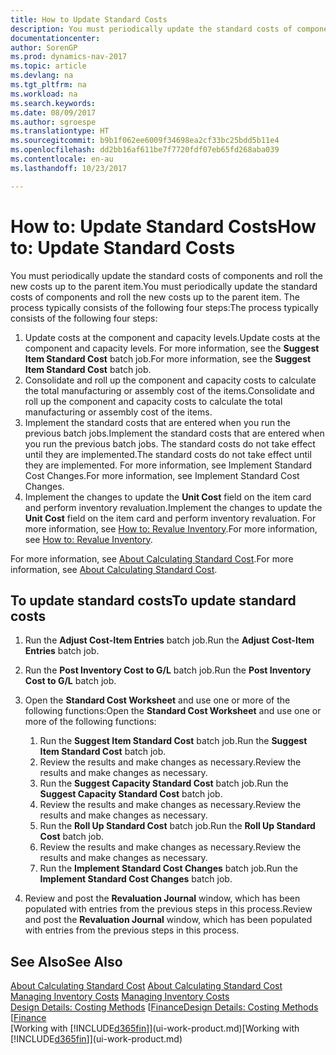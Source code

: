 ```yaml
---
title: How to Update Standard Costs
description: You must periodically update the standard costs of components and roll the new costs up to the parent item.
documentationcenter: 
author: SorenGP
ms.prod: dynamics-nav-2017
ms.topic: article
ms.devlang: na
ms.tgt_pltfrm: na
ms.workload: na
ms.search.keywords: 
ms.date: 08/09/2017
ms.author: sgroespe
ms.translationtype: HT
ms.sourcegitcommit: b9b1f062ee6009f34698ea2cf33bc25bdd5b11e4
ms.openlocfilehash: dd2bb16af611be7f7720fdf07eb65fd268aba039
ms.contentlocale: en-au
ms.lasthandoff: 10/23/2017

---
```

# <a name="how-to-update-standard-costs"></a><span data-ttu-id="ee73c-103">How to: Update Standard Costs</span><span class="sxs-lookup"><span data-stu-id="ee73c-103">How to: Update Standard Costs</span></span>
<span data-ttu-id="ee73c-104">You must periodically update the standard costs of components and roll the new costs up to the parent item.</span><span class="sxs-lookup"><span data-stu-id="ee73c-104">You must periodically update the standard costs of components and roll the new costs up to the parent item.</span></span> <span data-ttu-id="ee73c-105">The process typically consists of the following four steps:</span><span class="sxs-lookup"><span data-stu-id="ee73c-105">The process typically consists of the following four steps:</span></span>  

1.  <span data-ttu-id="ee73c-106">Update costs at the component and capacity levels.</span><span class="sxs-lookup"><span data-stu-id="ee73c-106">Update costs at the component and capacity levels.</span></span> <span data-ttu-id="ee73c-107">For more information, see the **Suggest Item Standard Cost** batch job.</span><span class="sxs-lookup"><span data-stu-id="ee73c-107">For more information, see the **Suggest Item Standard Cost** batch job.</span></span>  
2.  <span data-ttu-id="ee73c-108">Consolidate and roll up the component and capacity costs to calculate the total manufacturing or assembly cost of the items.</span><span class="sxs-lookup"><span data-stu-id="ee73c-108">Consolidate and roll up the component and capacity costs to calculate the total manufacturing or assembly cost of the items.</span></span>  
3.  <span data-ttu-id="ee73c-109">Implement the standard costs that are entered when you run the previous batch jobs.</span><span class="sxs-lookup"><span data-stu-id="ee73c-109">Implement the standard costs that are entered when you run the previous batch jobs.</span></span> <span data-ttu-id="ee73c-110">The standard costs do not take effect until they are implemented.</span><span class="sxs-lookup"><span data-stu-id="ee73c-110">The standard costs do not take effect until they are implemented.</span></span> <span data-ttu-id="ee73c-111">For more information, see Implement Standard Cost Changes.</span><span class="sxs-lookup"><span data-stu-id="ee73c-111">For more information, see Implement Standard Cost Changes.</span></span>  
4.  <span data-ttu-id="ee73c-112">Implement the changes to update the **Unit Cost** field on the item card and perform inventory revaluation.</span><span class="sxs-lookup"><span data-stu-id="ee73c-112">Implement the changes to update the **Unit Cost** field on the item card and perform inventory revaluation.</span></span> <span data-ttu-id="ee73c-113">For more information, see [How to: Revalue Inventory](inventory-how-revalue-inventory.md).</span><span class="sxs-lookup"><span data-stu-id="ee73c-113">For more information, see [How to: Revalue Inventory](inventory-how-revalue-inventory.md).</span></span>  

<span data-ttu-id="ee73c-114">For more information, see [About Calculating Standard Cost](finance-about-calculating-standard-cost.md).</span><span class="sxs-lookup"><span data-stu-id="ee73c-114">For more information, see [About Calculating Standard Cost](finance-about-calculating-standard-cost.md).</span></span>  
## <a name="to-update-standard-costs"></a><span data-ttu-id="ee73c-115">To update standard costs</span><span class="sxs-lookup"><span data-stu-id="ee73c-115">To update standard costs</span></span>  
1.  <span data-ttu-id="ee73c-116">Run the **Adjust Cost-Item Entries** batch job.</span><span class="sxs-lookup"><span data-stu-id="ee73c-116">Run the **Adjust Cost-Item Entries** batch job.</span></span>  
2.  <span data-ttu-id="ee73c-117">Run the **Post Inventory Cost to G/L** batch job.</span><span class="sxs-lookup"><span data-stu-id="ee73c-117">Run the **Post Inventory Cost to G/L** batch job.</span></span>  
3.  <span data-ttu-id="ee73c-118">Open the **Standard Cost Worksheet** and use one or more of the following functions:</span><span class="sxs-lookup"><span data-stu-id="ee73c-118">Open the **Standard Cost Worksheet** and use one or more of the following functions:</span></span>  

    1.  <span data-ttu-id="ee73c-119">Run the **Suggest Item Standard Cost** batch job.</span><span class="sxs-lookup"><span data-stu-id="ee73c-119">Run the **Suggest Item Standard Cost** batch job.</span></span>  
    2.  <span data-ttu-id="ee73c-120">Review the results and make changes as necessary.</span><span class="sxs-lookup"><span data-stu-id="ee73c-120">Review the results and make changes as necessary.</span></span>  
    3.  <span data-ttu-id="ee73c-121">Run the **Suggest Capacity Standard Cost** batch job.</span><span class="sxs-lookup"><span data-stu-id="ee73c-121">Run the **Suggest Capacity Standard Cost** batch job.</span></span>  
    4.  <span data-ttu-id="ee73c-122">Review the results and make changes as necessary.</span><span class="sxs-lookup"><span data-stu-id="ee73c-122">Review the results and make changes as necessary.</span></span>
    5. <span data-ttu-id="ee73c-123">Run the **Roll Up Standard Cost** batch job.</span><span class="sxs-lookup"><span data-stu-id="ee73c-123">Run the **Roll Up Standard Cost** batch job.</span></span>
    6.  <span data-ttu-id="ee73c-124">Review the results and make changes as necessary.</span><span class="sxs-lookup"><span data-stu-id="ee73c-124">Review the results and make changes as necessary.</span></span>
    7.  <span data-ttu-id="ee73c-125">Run the **Implement Standard Cost Changes** batch job.</span><span class="sxs-lookup"><span data-stu-id="ee73c-125">Run the **Implement Standard Cost Changes** batch job.</span></span>  
4.  <span data-ttu-id="ee73c-126">Review and post the **Revaluation Journal** window, which has been populated with entries from the previous steps in this process.</span><span class="sxs-lookup"><span data-stu-id="ee73c-126">Review and post the **Revaluation Journal** window, which has been populated with entries from the previous steps in this process.</span></span>  

## <a name="see-also"></a><span data-ttu-id="ee73c-127">See Also</span><span class="sxs-lookup"><span data-stu-id="ee73c-127">See Also</span></span>  
 <span data-ttu-id="ee73c-128">[About Calculating Standard Cost](finance-about-calculating-standard-cost.md) </span><span class="sxs-lookup"><span data-stu-id="ee73c-128">[About Calculating Standard Cost](finance-about-calculating-standard-cost.md) </span></span>  
 <span data-ttu-id="ee73c-129">[Managing Inventory Costs](finance-manage-inventory-costs.md) </span><span class="sxs-lookup"><span data-stu-id="ee73c-129">[Managing Inventory Costs](finance-manage-inventory-costs.md) </span></span>  
 <span data-ttu-id="ee73c-130">[Design Details: Costing Methods](design-details-costing-methods.md) [[Finance](finance.md)</span><span class="sxs-lookup"><span data-stu-id="ee73c-130">[Design Details: Costing Methods](design-details-costing-methods.md) [[Finance](finance.md)</span></span>  
 <span data-ttu-id="ee73c-131">[Working with [!INCLUDE[d365fin](includes/d365fin_md.md)]](ui-work-product.md)</span><span class="sxs-lookup"><span data-stu-id="ee73c-131">[Working with [!INCLUDE[d365fin](includes/d365fin_md.md)]](ui-work-product.md)</span></span>  

